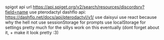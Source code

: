spigot api url
https://api.spiget.org/v2/search/resources/discordsrv?field=name
use pterodactyl dashflo api:
https://dashflo.net/docs/api/pterodactyl/v1/
use daisyui
use react because why the hell not
use sessionStorage for prompts
use localStorage for settings
pretty much for the sillys
work on this eventually (dont forget about it, + make it look pretty :3)